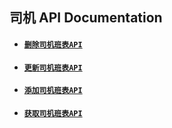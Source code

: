 ## 司机 API Documentation

* #### [`删除司机班表API`](#delete_driver_table)

* #### [`更新司机班表API`](#update_driver_table)
* #### [`添加司机班表API`](#add_driver_table)
* #### [`获取司机班表API`](#get_driver_table)



